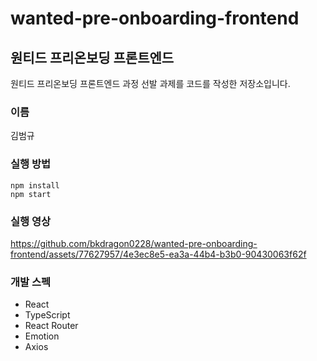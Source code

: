 # wanted-pre-onboarding-frontend
## 원티드 프리온보딩 프론트엔드
원티드 프리온보딩 프론트엔드 과정 선발 과제를 코드를 작성한 저장소입니다.

### 이름
김범규

### 실행 방법
```
npm install
npm start
```

### 실행 영상
https://github.com/bkdragon0228/wanted-pre-onboarding-frontend/assets/77627957/4e3ec8e5-ea3a-44b4-b3b0-90430063f62f

### 개발 스펙
* React
* TypeScript
* React Router
* Emotion
* Axios
